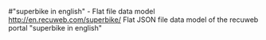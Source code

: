 #"superbike in english" - Flat file data model
http://en.recuweb.com/superbike/
Flat JSON file data model of the recuweb portal "superbike in english"
